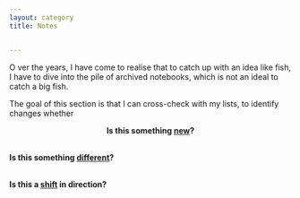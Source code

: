```yaml
---
layout: category
title: Notes


---
```

<p class="message">
  <span class="padded-dropcap">O</span> ver the years, I have come to realise that to catch up with an idea like fish, I have to dive into the pile of archived notebooks, which is not an ideal to catch a big fish.
</p>
  
<div class="message">The goal of this section is that I can cross-check with my lists, to identify changes whether
<p style="text-align: center;"><strong>Is this something <ins>new</ins>? 

<br><strong>Is this something <ins>different</ins>?</strong>

<br><strong>Is this a <ins>shift</ins> in direction?</strong>




